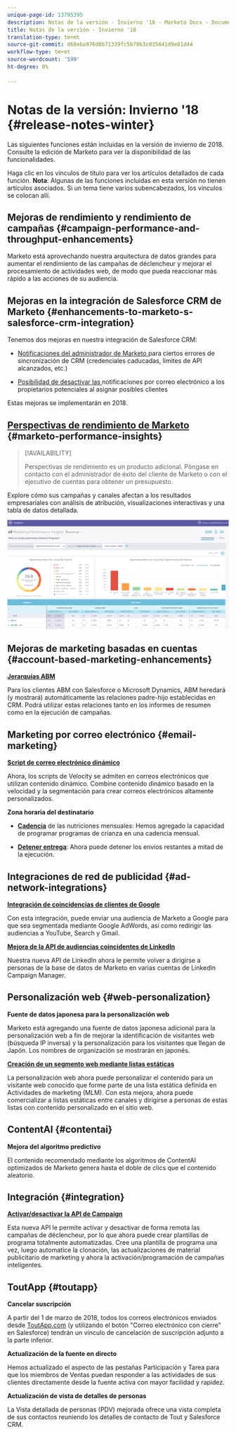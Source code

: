```yaml
---
unique-page-id: 13795395
description: Notas de la versión - Invierno '18 - Marketo Docs - Documentación del producto
title: Notas de la versión - Invierno '18
translation-type: tm+mt
source-git-commit: d68eba976d0b71339fc5b70b3c035641d9e81d44
workflow-type: tm+mt
source-wordcount: '599'
ht-degree: 0%

---
```



# Notas de la versión: Invierno &#39;18 {#release-notes-winter}

Las siguientes funciones están incluidas en la versión de invierno de 2018. Consulte la edición de Marketo para ver la disponibilidad de las funcionalidades.

Haga clic en los vínculos de título para ver los artículos detallados de cada función. **Nota**: Algunas de las funciones incluidas en esta versión no tienen artículos asociados. Si un tema tiene varios subencabezados, los vínculos se colocan allí.

## Mejoras de rendimiento y rendimiento de campañas {#campaign-performance-and-throughput-enhancements}

Marketo está aprovechando nuestra arquitectura de datos grandes para aumentar el rendimiento de las campañas de déclencheur y mejorar el procesamiento de actividades web, de modo que pueda reaccionar más rápido a las acciones de su audiencia.

## Mejoras en la integración de Salesforce CRM de Marketo {#enhancements-to-marketo-s-salesforce-crm-integration}

Tenemos dos mejoras en nuestra integración de Salesforce CRM:

* [Notificaciones del administrador de Marketo ](/help/marketo/product-docs/core-marketo-concepts/miscellaneous/understanding-notifications/notification-types.md) para ciertos errores de sincronización de CRM (credenciales caducadas, límites de API alcanzados, etc.)

* [Posibilidad de desactivar las ](/help/marketo/product-docs/crm-sync/salesforce-sync/setup/optional-steps/turn-off-email-notifications-to-lead-owner.md) notificaciones por correo electrónico a los propietarios potenciales al asignar posibles clientes

Estas mejoras se implementarán en 2018.

## [Perspectivas de rendimiento de Marketo](/help/marketo/product-docs/reporting/performance-insights/performance-insights-overview.md) {#marketo-performance-insights}

>[!AVAILABILITY]
>
>Perspectivas de rendimiento es un producto adicional. Póngase en contacto con el administrador de éxito del cliente de Marketo o con el ejecutivo de cuentas para obtener un presupuesto.

Explore cómo sus campañas y canales afectan a los resultados empresariales con análisis de atribución, visualizaciones interactivas y una tabla de datos detallada.

![](assets/image2018-2-5-7-3a55-3a46.png)

## Mejoras de marketing basadas en cuentas {#account-based-marketing-enhancements}

**[Jerarquías ABM](/help/marketo/product-docs/target-account-management/target/named-accounts/tam-hierarchies.md)**

Para los clientes ABM con Salesforce o Microsoft Dynamics, ABM heredará (y mostrará) automáticamente las relaciones padre-hijo establecidas en CRM. Podrá utilizar estas relaciones tanto en los informes de resumen como en la ejecución de campañas.

## Marketing por correo electrónico {#email-marketing}

**[Script de correo electrónico dinámico](/help/marketo/product-docs/email-marketing/general/using-tokens/create-an-email-script-token.md)**

Ahora, los scripts de Velocity se admiten en correos electrónicos que utilizan contenido dinámico. Combine contenido dinámico basado en la velocidad y la segmentación para crear correos electrónicos altamente personalizados.

**Zona horaria del destinatario**

* **[Cadencia](/help/marketo/product-docs/email-marketing/email-programs/email-program-actions/scheduling-with-recipient-time-zone/schedule-email-programs-with-recipient-time-zone.md)** de las nutriciones mensuales: Hemos agregado la capacidad de programar programas de crianza en una cadencia mensual.

* **[Detener entrega](/help/marketo/product-docs/email-marketing/email-programs/email-program-actions/scheduling-with-recipient-time-zone/abort-delivery-of-email-programs-scheduled-with-recipient-time-zone.md)**: Ahora puede detener los envíos restantes a mitad de la ejecución.

## Integraciones de red de publicidad {#ad-network-integrations}

**[Integración de coincidencias de clientes de Google](/help/marketo/product-docs/demand-generation/ad-network-integrations/add-google-customer-match-as-a-launchpoint-service.md)**

Con esta integración, puede enviar una audiencia de Marketo a Google para que sea segmentada mediante Google AdWords, así como redirigir las audiencias a YouTube, Search y Gmail.

**[Mejora de la API de audiencias coincidentes de LinkedIn](/help/marketo/product-docs/demand-generation/ad-network-integrations/add-linkedin-matched-audiences-as-a-launchpoint-service.md)**

Nuestra nueva API de LinkedIn ahora le permite volver a dirigirse a personas de la base de datos de Marketo en varias cuentas de LinkedIn Campaign Manager.

## Personalización web {#web-personalization}

**Fuente de datos japonesa para la personalización web**

Marketo está agregando una fuente de datos japonesa adicional para la personalización web a fin de mejorar la identificación de visitantes web (búsqueda IP inversa) y la personalización para los visitantes que llegan de Japón. Los nombres de organización se mostrarán en japonés.

**[Creación de un segmento web mediante listas estáticas](/help/marketo/product-docs/web-personalization/using-web-segments/create-a-segment-using-a-static-list.md)**

La personalización web ahora puede personalizar el contenido para un visitante web conocido que forme parte de una lista estática definida en Actividades de marketing (MLM). Con esta mejora, ahora puede comercializar a listas estáticas entre canales y dirigirse a personas de estas listas con contenido personalizado en el sitio web.

## ContentAI {#contentai}

**Mejora del algoritmo predictivo**

El contenido recomendado mediante los algoritmos de ContentAI optimizados de Marketo genera hasta el doble de clics que el contenido aleatorio.

## Integración {#integration}

**[Activar/desactivar la API de Campaign](https://developers.marketo.com/rest-api/assets/campaigns/)**

Esta nueva API le permite activar y desactivar de forma remota las campañas de déclencheur, por lo que ahora puede crear plantillas de programa totalmente automatizadas. Cree una plantilla de programa una vez, luego automatice la clonación, las actualizaciones de material publicitario de marketing y ahora la activación/programación de campañas inteligentes.

## ToutApp {#toutapp}

**Cancelar suscripción**

A partir del 1 de marzo de 2018, todos los correos electrónicos enviados desde [ToutApp.com](https://ToutApp.com) (y utilizando el botón &quot;Correo electrónico con cierre&quot; en Salesforce) tendrán un vínculo de cancelación de suscripción adjunto a la parte inferior.

**Actualización de la fuente en directo**

Hemos actualizado el aspecto de las pestañas Participación y Tarea para que los miembros de Ventas puedan responder a las actividades de sus clientes directamente desde la fuente activa con mayor facilidad y rapidez.

**Actualización de vista de detalles de personas**

La Vista detallada de personas (PDV) mejorada ofrece una vista completa de sus contactos reuniendo los detalles de contacto de Tout y Salesforce CRM.
